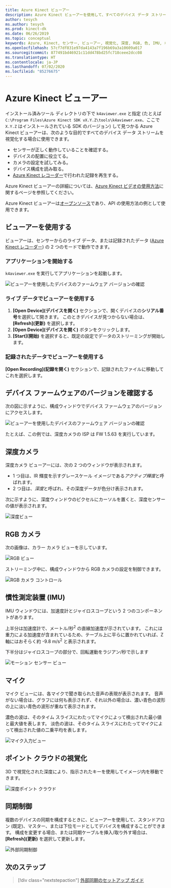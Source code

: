 ```yaml
---
title: Azure Kinect ビューアー
description: Azure Kinect ビューアーを使用して、すべてのデバイス データ ストリームを視覚化する方法について説明します。
author: tesych
ms.author: tesych
ms.prod: kinect-dk
ms.date: 06/26/2019
ms.topic: conceptual
keywords: Azure, Kinect, センサー, ビューアー, 視覚化, 深度, RGB, 色, IMU, オーディオ, マイク, ポイント クラウド
ms.openlocfilehash: 57cf7df831e97da4143a7f196b69a3a10609a017
ms.sourcegitcommit: 877491bd46921c11dd478bd25fc718ceee2dcc08
ms.translationtype: HT
ms.contentlocale: ja-JP
ms.lasthandoff: 07/02/2020
ms.locfileid: "85276675"
---
```

# <a name="azure-kinect-viewer"></a>Azure Kinect ビューアー

インストール済みツール ディレクトリの下で `k4aviewer.exe` と指定 (たとえば `C:\Program Files\Azure Kinect SDK vX.Y.Z\tools\k4aviewer.exe`、ここで `X.Y.Z` はインストールされている SDK のバージョン) して見つかる Azure Kinect ビューアーは、次のような目的ですべてのデバイス データ ストリームを視覚化する場合に使用できます。

* センサーが正しく動作していることを確認する。
* デバイスの配置に役立てる。
* カメラの設定を試してみる。
* デバイス構成を読み取る。
* [Azure Kinect レコーダー](azure-kinect-recorder.md)で行われた記録を再生する。

Azure Kinect ビューアーの詳細については、[Azure Kinect ビデオの使用方法](https://www.microsoft.com/videoplayer/embed/RE3hNwG)に関するページを参照してください。

Azure Kinect ビューアーは[オープンソース](https://github.com/microsoft/Azure-Kinect-Sensor-SDK/tree/develop/tools/k4aviewer)であり、API の使用方法の例として使用できます。

## <a name="use-viewer"></a>ビューアーを使用する

ビューアーは、センサーからのライブ データ、または記録されたデータ ([Azure Kinect レコーダー](azure-kinect-recorder.md)) の 2 つのモードで動作できます。

### <a name="start-application"></a>アプリケーションを開始する

`k4aviewer.exe` を実行してアプリケーションを起動します。

![ビューアーを使用したデバイスのファームウェア バージョンの確認](./media/how-to-guides/open-viewer.png)

### <a name="use-the-viewer-with-live-data"></a>ライブ データでビューアーを使用する

1. **[Open Device]\(デバイスを開く\)** セクションで、開くデバイスの**シリアル番号**を選択して開きます。 このときデバイスが見つからない場合は、 **[Refresh]\(更新\)** を選択します。
2. **[Open Device]\(デバイスを開く\)** ボタンをクリックします。
3. **[Start]\(開始\)** を選択すると、既定の設定でデータのストリーミングが開始します。

### <a name="use-the-viewer-with-recorded-data"></a>記録されたデータでビューアーを使用する

**[Open Recording]\(記録を開く\)** セクションで、記録されたファイルに移動してこれを選択します。

## <a name="check-device-firmware-version"></a>デバイス ファームウェアのバージョンを確認する

次の図に示すように、構成ウィンドウでデバイス ファームウェアのバージョンにアクセスします。

![ビューアーを使用したデバイスのファームウェア バージョンの確認](./media/how-to-guides/check-firmware-update.png)

たとえば、この例では、深度カメラの ISP は FW 1.5.63 を実行しています。

## <a name="depth-camera"></a>深度カメラ

深度カメラ ビューアーには、次の 2 つのウィンドウが表示されます。

* 1 つ目は、IR 輝度を示すグレースケール イメージである*アクティブ輝度*と呼ばれます。
* 2 つ目は、*深度*と呼ばれ、その深度データが色分け表示されます。

次に示すように、深度ウィンドウのピクセルにカーソルを置くと、深度センサーの値が表示されます。

![深度ビュー](./media/how-to-guides/depth-camera.png)

## <a name="rgb-camera"></a>RGB カメラ

次の画像は、カラー カメラ ビューを示しています。

![RGB ビュー](./media/how-to-guides/viewer-rgb-camera.png)

ストリーミング中に、構成ウィンドウから RGB カメラの設定を制御できます。

![RGB カメラ コントロール](./media/how-to-guides/rgb-camera-settings.png)

## <a name="inertial-measurement-unit-imu"></a>慣性測定装置 (IMU)

IMU ウィンドウには、加速度計とジャイロスコープという 2 つのコンポーネントがあります。

上半分は加速度計で、メートル/秒<sup>2</sup> の直線加速度が示されています。  これには重力による加速度が含まれているため、テーブル上に平らに置かれていれば、Z 軸にはおそらく約 -9.8 m/s<sup>2</sup> と表示されます。

下半分はジャイロスコープの部分で、回転運動をラジアン/秒で示します

![モーション センサー ビュー](./media/how-to-guides/viewer-mu-settings.png)

## <a name="microphone-input"></a>マイク

マイク ビューには、各マイクで聞き取られた音声の表現が表示されます。 音声がない場合は、グラフには何も表示されず、それ以外の場合は、濃い青色の波形の上に淡い青色の波形が重ねて表示されます。

濃色の波は、そのタイム スライスにわたってマイクによって検出された最小値と最大値を表します。 淡色の波は、そのタイム スライスにわたってマイクによって検出された値の二乗平均を表します。

![マイク入力ビュー](./media/how-to-guides/microphone-data.png)

## <a name="point-cloud-visualization"></a>ポイント クラウドの視覚化

3D で視覚化された深度により、指示されたキーを使用してイメージ内を移動できます。

![深度ポイント クラウド](./media/how-to-guides/depth-point-cloud.png)

## <a name="synchronization-control"></a>同期制御

複数のデバイスの同期を構成するときに、ビューアーを使用して、スタンドアロン (既定)、マスター、または下位モードとしてデバイスを構成することができます。
構成を変更する場合、または同期ケーブルを挿入/取り外す場合は、 **[Refresh]\(更新\)** を選択して更新します。

![外部同期制御](./media/how-to-guides/sync-control.png)

## <a name="next-steps"></a>次のステップ

> [!div class="nextstepaction"]
>[外部同期のセットアップ ガイド](https://support.microsoft.com/help/4494429/sync-multiple-azure-kinect-dk-devices)
